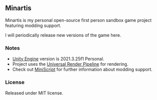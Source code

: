 ## Minartis
Minartis is my personal open-source first person sandbox game project featuring modding support.

I will periodically release new versions of the game here.

### Notes
- [Unity Engine](https://unity.com/products/unity-engine) version is 2021.3.25f1 Personal.
- Project uses the [Universal Render Pipeline](https://unity.com/srp/universal-render-pipeline) for rendering.
- Check out [MiniScript](https://github.com/JoeStrout/miniscript) for further information about modding support.

### License
Released under MIT license.
